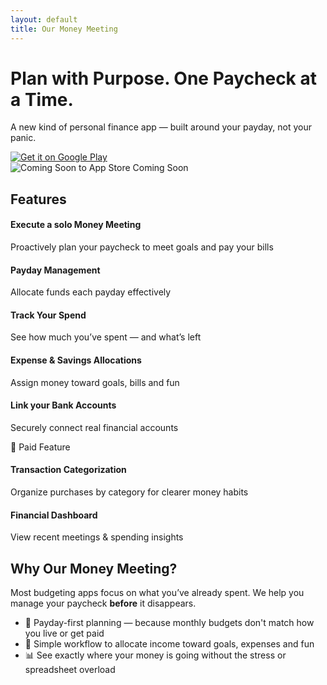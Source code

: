 ```yaml
---
layout: default
title: Our Money Meeting
---
```


<div class="hero">
  <h1>Plan with Purpose. One Paycheck at a Time.</h1>
  <p>A new kind of personal finance app — built around your payday, not your panic.</p>
    <div class="store-buttons">
    <a href="https://play.google.com/store/apps/details?id=com.ourmoneymeeting.ourmoneymeeting" target="_blank">
      <img src="/assets/images/google-play-badge.png" alt="Get it on Google Play" />
    </a>
    <div class="coming-soon">
      <img src="/assets/images/Download_on_the_App_Store_Badge_US-UK_RGB_blk_092917.svg" alt="Coming Soon to App Store" />
      <span>Coming Soon</span>
    </div>
  </div>
</div>

<section id="features" class="features">
  <h2>Features</h2>
  <div class="features-grid">
    <!-- Implemented Features -->
    <div class="feature-group">
      <div class="feature-tiles implemented">
        <div class="feature-tile">
          <h4>Execute a solo Money Meeting</h4>
          <p>Proactively plan your paycheck to meet goals and pay your bills</p>
        </div>
        <div class="feature-tile">
          <h4>Payday Management</h4>
          <p>Allocate funds each payday effectively</p>
        </div>
        <div class="feature-tile">
          <h4>Track Your Spend</h4>
          <p>See how much you’ve spent — and what’s left</p>
        </div>
        <div class="feature-tile">
          <h4>Expense & Savings Allocations</h4>
          <p>Assign money toward goals, bills and fun</p>
        </div>
        <div class="feature-tile">
          <h4>Link your Bank Accounts</h4>
          <p>Securely connect real financial accounts</p>
          <div class="feature-badge">💎 Paid Feature</div>
        </div>
        <div class="feature-tile">
          <h4>Transaction Categorization</h4>
          <p>Organize purchases by category for clearer money habits</p>
        </div>
        <div class="feature-tile">
          <h4>Financial Dashboard</h4>
          <p>View recent meetings & spending insights</p>
        </div>
      </div>
    </div>
    <!-- Planned Features -->
    <!-- <div class="feature-group">
      <h3>Coming Soon</h3>
      <div class="feature-tiles planned">
        <div class="feature-tile">
          <h4>Partner Collaboration</h4>
          <p>Work together on two devices</p>
        </div>
        <div class="feature-tile">
          <h4>Robust Financial Dashboard</h4>
          <p>Advanced financial insights & visualization</p>
        </div>
        <div class="feature-tile">
          <h4>Meeting History & Insights</h4>
          <p>Track progress over time</p>
        </div>
        <div class="feature-tile">
          <h4>AI Suggestions</h4>
          <p>Personalized financial advice (opt-in)</p>
        </div>
      </div>
    </div> -->
  </div>
</section>

<section id="value" class="value-prop">
  <div class="value-inner">
    <h2>Why Our Money Meeting?</h2>
    <p class="lead">
      Most budgeting apps focus on what you’ve already spent. We help you manage your paycheck <strong>before</strong> it disappears.
    </p>
    <ul class="value-list">
      <li>📅 Payday-first planning — because monthly budgets don't match how you live or get paid</li>
      <li>🧠 Simple workflow to allocate income toward goals, expenses and fun</li>
      <li>📊 See exactly where your money is going without the stress or spreadsheet overload</li>
    </ul>
  </div>
</section>


